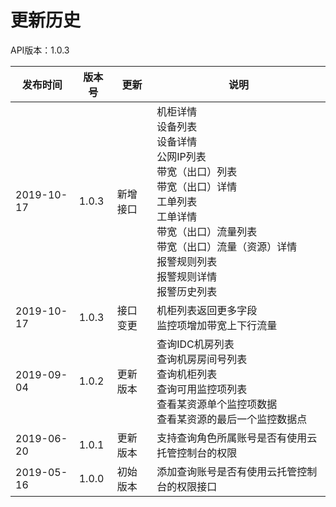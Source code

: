 # 更新历史 #
API版本：1.0.3

|发布时间|版本号|更新|说明|
|---|---|---|---|
|2019-10-17|1.0.3|新增接口|机柜详情<br>设备列表<br>设备详情<br>公网IP列表<br>带宽（出口）列表<br>带宽（出口）详情<br>工单列表<br>工单详情<br>带宽（出口）流量列表<br>带宽（出口）流量（资源）详情<br>报警规则列表<br>报警规则详情<br>报警历史列表|
|2019-10-17|1.0.3|接口变更|机柜列表返回更多字段<br>监控项增加带宽上下行流量|
|2019-09-04|1.0.2|更新版本|查询IDC机房列表<br>查询机房房间号列表<br>查询机柜列表<br>查询可用监控项列表<br>查看某资源单个监控项数据<br>查看某资源的最后一个监控数据点|
|2019-06-20|1.0.1|更新版本|支持查询角色所属账号是否有使用云托管控制台的权限|
|2019-05-16|1.0.0|初始版本|添加查询账号是否有使用云托管控制台的权限接口|

